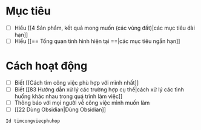 # Mục tiêu
- [ ] Hiểu [[4 Sản phẩm, kết quả mong muốn (các vùng đất)|các mục tiêu dài hạn]]
- [ ] Hiểu [[== Tổng quan tình hình hiện tại ==|các mục tiêu ngắn hạn]]

# Cách hoạt động
- [ ] Biết [[Cách tìm công việc phù hợp với mình nhất]]
- [ ] Biết [[83 Hướng dẫn xử lý các trường hợp cụ thể|cách xử lý các tình huống khác nhau trong quá trình làm việc]]
- [ ] Thông báo với mọi người về công việc mình muốn làm
- [ ] [[22 Dùng Obsidian|Dùng Obsidian]]
```button
Id timcongviecphuhop
```
